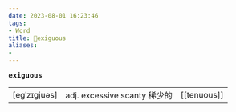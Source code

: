 ```yaml
---
date: 2023-08-01 16:23:46
tags: 
- Word
title: 📖exiguous
aliases: 
- 
---
```


<pre><strong>exiguous</strong></pre>
|   |   |   |
|---|---|---|
|[egˈzɪgjuəs]|adj. excessive scanty 稀少的|[[tenuous]]|